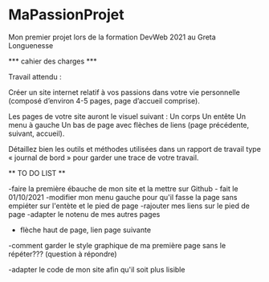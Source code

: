 # MaPassionProjet
Mon premier projet lors de la formation DevWeb 2021 au Greta Longuenesse

*** cahier des charges ***

Travail attendu :

Créer un site internet relatif à vos passions dans votre vie personnelle (composé d’environ 4-5 pages, page d’accueil comprise).

Les pages de votre site auront le visuel suivant :
Un corps
Un entête
Un menu à gauche
Un bas de page avec flèches de liens (page précédente, suivant, accueil).

Détaillez bien les outils et méthodes utilisées dans un rapport de travail type « journal de bord » pour garder une trace de votre travail.

** TO DO LIST **

-faire la première ébauche de mon site et la mettre sur Github - fait le 01/10/2021
-modifier mon menu gauche pour qu'il fasse la page sans empiéter sur l'entète et le pied de page 
-rajouter mes liens sur le pied de page
-adapter le notenu de mes autres pages
- flèche haut de page, lien page suivante

-comment garder le style graphique de ma première page sans le répéter??? (question à répondre)

-adapter le code de mon site afin qu'il soit plus lisible
